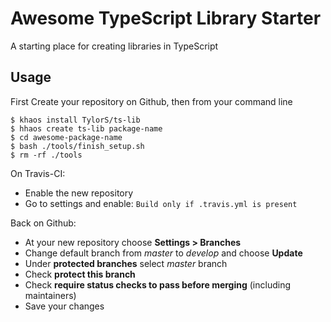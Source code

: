# Awesome TypeScript Library Starter

A starting place for creating libraries in TypeScript

## Usage

First Create your repository on Github, then from your command line
 
```shell
$ khaos install TylorS/ts-lib
$ hhaos create ts-lib package-name
$ cd awesome-package-name
$ bash ./tools/finish_setup.sh
$ rm -rf ./tools
```

On Travis-CI:

- Enable the new repository
- Go to settings and enable: `Build only if .travis.yml is present`

Back on Github:

- At your new repository choose **Settings > Branches**
- Change default branch from *master* to *develop* and choose **Update**
- Under **protected branches** select *master* branch
- Check **protect this branch**
- Check **require status checks to pass before merging** (including maintainers)
- Save your changes
